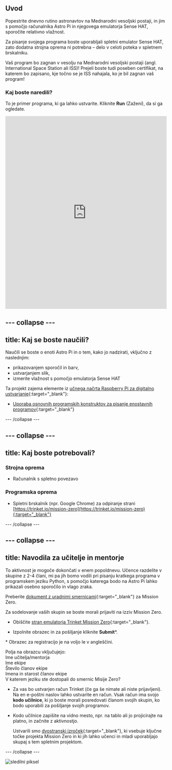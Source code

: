 ## Uvod

Popestrite dnevno rutino astronavtov na Mednarodni vesoljski postaji, in jim s pomočjo računalnika Astro Pi in njegovega emulatorja Sense HAT, sporočite relativno vlažnost.

Za pisanje svojega programa boste uporabljali spletni emulator Sense HAT, zato dodatna strojna oprema ni potrebna – delo v celoti poteka v spletnem brskalniku.

Vaš program bo zagnan v vesolju na Mednarodni vesoljski postaji (angl. International Space Station ali ISS)! Prejeli boste tudi poseben certifikat, na katerem bo zapisano, kje točno se je ISS nahajala, ko je bil zagnan vaš program!

### Kaj boste naredili?

To je primer programa, ki ga lahko ustvarite. Kliknite **Run** (Zaženi), da si ga ogledate. 
<iframe src="https://trinket.io/embed/python/b92d76c0f3?outputOnly=true&runOption=run&start=result" width="100%" height="600" frameborder="0" marginwidth="0" marginheight="0" allowfullscreen mark="crwd-mark"></iframe> 

--- collapse ---
---
title: Kaj se boste naučili?
---

Naučili se boste o enoti Astro Pi in o tem, kako jo nadzirati, vključno z naslednjim:

+ prikazovanjem sporočil in barv,
+ ustvarjanjem slik,
+ izmerite vlažnost s pomočjo emulatorja Sense HAT

Ta projekt zajema elemente iz [učnega načrta Raspberry Pi za digitalno ustvarjanje](http://rpf.io/curriculum){:target="_blank"}:

+ [Uporaba osnovnih programskih konstruktov za pisanje enostavnih programov](https://curriculum.raspberrypi.org/programming/creator/){:target="_blank"}

--- /collapse ---

--- collapse ---
---
title: Kaj boste potrebovali?
---

### Strojna oprema

+ Računalnik s spletno povezavo

### Programska oprema

+ Spletni brskalnik (npr. Google Chrome) za odpiranje strani [https://trinket.io/mission-zero](https://trinket.io/mission-zero){:target="_blank"}

--- /collapse ---

--- collapse ---
---
title: Navodila za učitelje in mentorje
---

To aktivnost je mogoče dokončati v enem popoldnevu. Učence razdelite v skupine z 2-4 člani, mi pa jih bomo vodili pri pisanju kratkega programa v programskem jeziku Python, s pomočjo katerega bodo na Astro Pi lahko prikazali osebno sporočilo in vlago zraka.

Preberite [dokument z uradnimi smernicami](https://astro-pi.org/wp-content/uploads/2018/09/Astro_Pi_Mission_Zero_Guidelines_2018_19_V12_pages.pdf){:target="_blank"} za Mission Zero.

Za sodelovanje vaših skupin se boste morali prijaviti na izziv Mission Zero.

+ Obiščite [stran emulatorja Trinket Mission Zero](https://trinket.io/mission-zero/register){:target="_blank"}.

+ Izpolnite obrazec in za pošiljanje kliknite **Submit**\*.

\* Obrazec za registracijo je na voljo le v angleščini.

Polja na obrazcu vključujejo:  
Ime učitelja/mentorja  
Ime ekipe  
Število članov ekipe  
Imena in starost članov ekipe  
V katerem jeziku ste dostopali do smernic Misije Zero?

+ Za vas bo ustvarjen račun Trinket (če ga še nimate ali niste prijavljeni). Na en e-poštni naslov lahko ustvarite en račun. Vsak račun ima svojo **kodo učilnice**, ki jo boste morali posredovati članom svojih skupin, ko bodo uporabili za pošiljanje svojih programov.

+ Kodo učilnice zapišite na vidno mesto, npr. na tablo ali jo projicirajte na platno, in začnite z aktivnostjo.
    
    Ustvarili smo [dvostranski izroček](https://astro-pi.org/astro_pi_mission_zero_project_print_out_v10_print/){:target="_blank"}, ki vsebuje ključne točke projekta Mission Zero in ki jih lahko učenci in mladi uporabljajo skupaj s tem spletnim projektom.

--- /collapse ---

![sledilni piksel](https://code.org/api/hour/begin_raspberrypi_astropi.png)